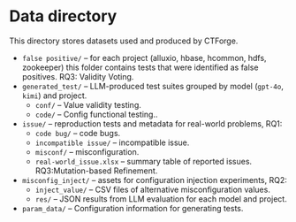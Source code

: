 # Data directory

This directory stores datasets used and produced by CTForge.

- `false positive/` – for each project (alluxio, hbase, hcommon, hdfs, zookeeper) this folder contains tests that were identified as false positives. RQ3: Validity Voting.
- `generated_test/` – LLM-produced test suites grouped by model (`gpt-4o`, `kimi`) and project.
  - `conf/` – Value validity testing.
  - `code/` – Config functional testing..
- `issue/` – reproduction tests and metadata for real-world problems, RQ1:
  - `code bug/` – code bugs.
  - `incompatible issue/` – incompatible issue.
  - `misconf/` –  misconfiguration.
  - `real-world_issue.xlsx` – summary table of reported issues. RQ3:Mutation-based Refinement.
- `misconfig_inject/` – assets for configuration injection experiments, RQ2:
  - `inject_value/` – CSV files of alternative misconfiguration values.
  - `res/` – JSON results from LLM evaluation for each model and project.
- `param_data/` –  Configuration information for generating tests.

